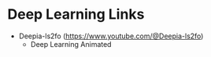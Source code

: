 
# Deep Learning Links
- Deepia-ls2fo (https://www.youtube.com/@Deepia-ls2fo)
  - Deep Learning Animated
